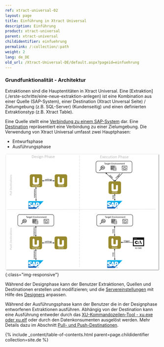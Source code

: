 ```yaml
---
ref: xtract-universal-02
layout: page
title: Einführung in Xtract Universal
description: Einführung
product: xtract-universal
parent: xtract-universal
childidentifier: einfuehrung
permalink: /:collection/:path
weight: 2
lang: de_DE
old_url: /Xtract-Universal-DE/default.aspx?pageid=einfuehrung
---
```


### Grundfunktionalität - Architektur

Extraktionen sind die Hauptentitäten in Xtract Universal. Eine [Extraktion] (./erste-schritte/eine-neue-extraktion-anlegen) ist eine Kombination aus einer Quelle (SAP-System), 
einer Destination (Xtract Unversal Seite) / Zielumgebung (z.B. SQL-Server) (Kundenseitig) und einen definierten Extraktionstyp (z.B. Xtract Table).


Eine Quelle stellt eine [Verbindung zu einem SAP-System](./einfuehrung/sap-verbindungen-anlegen) dar. Eine [Destination](../xu-destinationen) repräsentiert eine Verbindung zu einer Zielumgebung.
Die Verwendung von Xtract Universal umfasst zwei Hauptphasen:
- Entwurfsphase
- Ausführungsphase

![xu-arch-01](/img/content/xu/xu-arch-01.png){:class="img-responsive"}

Während der Designphase kann der Benutzer Extraktionen, Quellen und Destinationen erstellen und modifizieren; und die [Servereinstellungen](../server/server-settings) mit Hilfe des [Designers](../erste-schritte/designer-overview) anpassen. 

Während der Ausführungsphase kann der Benutzer die in der Designphase entworfenen Extraktionen ausführen. Abhängig von der Destination kann eine Ausführung entweder durch das [XU-Kommandozeilen-Tool - xu.exe oder xu.elf](../fortgeschrittene-techniken/extraktion_einplanen) oder durch den Datenkonsumenten ausgelöst werden. Mehr Details dazu im Abschnitt [Pull- und Push-Destinationen](../xu-destinationen#pull--und-push-destinationen). 


{% include _content/table-of-contents.html parent=page.childidentifier collection=site.de %}
